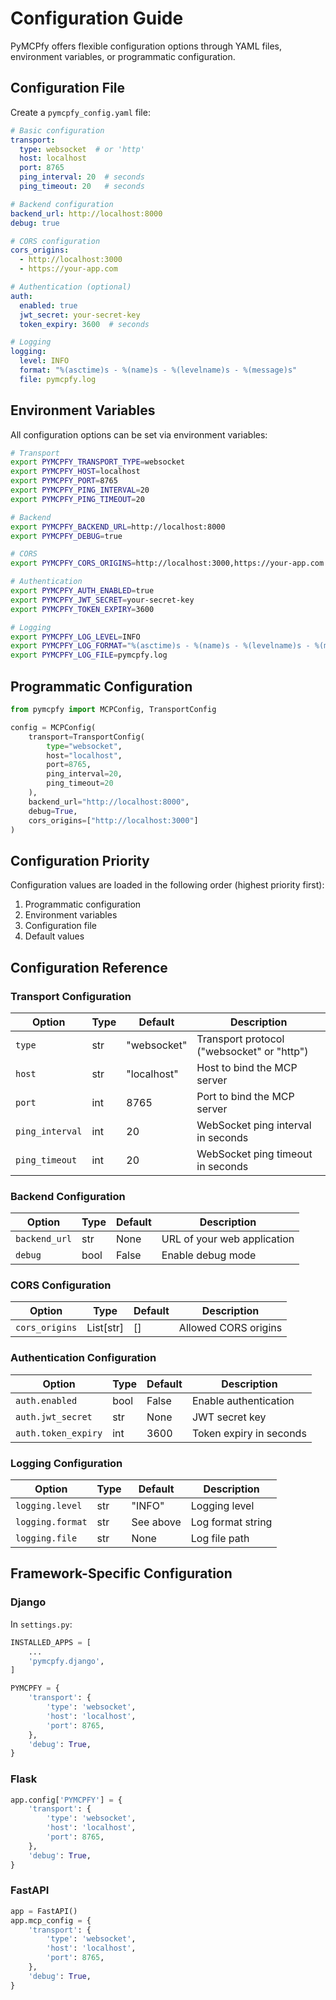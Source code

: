 # Configuration Guide

PyMCPfy offers flexible configuration options through YAML files, environment variables, or programmatic configuration.

## Configuration File

Create a `pymcpfy_config.yaml` file:

```yaml
# Basic configuration
transport:
  type: websocket  # or 'http'
  host: localhost
  port: 8765
  ping_interval: 20  # seconds
  ping_timeout: 20   # seconds

# Backend configuration
backend_url: http://localhost:8000
debug: true

# CORS configuration
cors_origins:
  - http://localhost:3000
  - https://your-app.com

# Authentication (optional)
auth:
  enabled: true
  jwt_secret: your-secret-key
  token_expiry: 3600  # seconds

# Logging
logging:
  level: INFO
  format: "%(asctime)s - %(name)s - %(levelname)s - %(message)s"
  file: pymcpfy.log
```

## Environment Variables

All configuration options can be set via environment variables:

```bash
# Transport
export PYMCPFY_TRANSPORT_TYPE=websocket
export PYMCPFY_HOST=localhost
export PYMCPFY_PORT=8765
export PYMCPFY_PING_INTERVAL=20
export PYMCPFY_PING_TIMEOUT=20

# Backend
export PYMCPFY_BACKEND_URL=http://localhost:8000
export PYMCPFY_DEBUG=true

# CORS
export PYMCPFY_CORS_ORIGINS=http://localhost:3000,https://your-app.com

# Authentication
export PYMCPFY_AUTH_ENABLED=true
export PYMCPFY_JWT_SECRET=your-secret-key
export PYMCPFY_TOKEN_EXPIRY=3600

# Logging
export PYMCPFY_LOG_LEVEL=INFO
export PYMCPFY_LOG_FORMAT="%(asctime)s - %(name)s - %(levelname)s - %(message)s"
export PYMCPFY_LOG_FILE=pymcpfy.log
```

## Programmatic Configuration

```python
from pymcpfy import MCPConfig, TransportConfig

config = MCPConfig(
    transport=TransportConfig(
        type="websocket",
        host="localhost",
        port=8765,
        ping_interval=20,
        ping_timeout=20
    ),
    backend_url="http://localhost:8000",
    debug=True,
    cors_origins=["http://localhost:3000"]
)
```

## Configuration Priority

Configuration values are loaded in the following order (highest priority first):

1. Programmatic configuration
2. Environment variables
3. Configuration file
4. Default values

## Configuration Reference

### Transport Configuration

| Option | Type | Default | Description |
|--------|------|---------|-------------|
| `type` | str | "websocket" | Transport protocol ("websocket" or "http") |
| `host` | str | "localhost" | Host to bind the MCP server |
| `port` | int | 8765 | Port to bind the MCP server |
| `ping_interval` | int | 20 | WebSocket ping interval in seconds |
| `ping_timeout` | int | 20 | WebSocket ping timeout in seconds |

### Backend Configuration

| Option | Type | Default | Description |
|--------|------|---------|-------------|
| `backend_url` | str | None | URL of your web application |
| `debug` | bool | False | Enable debug mode |

### CORS Configuration

| Option | Type | Default | Description |
|--------|------|---------|-------------|
| `cors_origins` | List[str] | [] | Allowed CORS origins |

### Authentication Configuration

| Option | Type | Default | Description |
|--------|------|---------|-------------|
| `auth.enabled` | bool | False | Enable authentication |
| `auth.jwt_secret` | str | None | JWT secret key |
| `auth.token_expiry` | int | 3600 | Token expiry in seconds |

### Logging Configuration

| Option | Type | Default | Description |
|--------|------|---------|-------------|
| `logging.level` | str | "INFO" | Logging level |
| `logging.format` | str | See above | Log format string |
| `logging.file` | str | None | Log file path |

## Framework-Specific Configuration

### Django

In `settings.py`:

```python
INSTALLED_APPS = [
    ...
    'pymcpfy.django',
]

PYMCPFY = {
    'transport': {
        'type': 'websocket',
        'host': 'localhost',
        'port': 8765,
    },
    'debug': True,
}
```

### Flask

```python
app.config['PYMCPFY'] = {
    'transport': {
        'type': 'websocket',
        'host': 'localhost',
        'port': 8765,
    },
    'debug': True,
}
```

### FastAPI

```python
app = FastAPI()
app.mcp_config = {
    'transport': {
        'type': 'websocket',
        'host': 'localhost',
        'port': 8765,
    },
    'debug': True,
}

